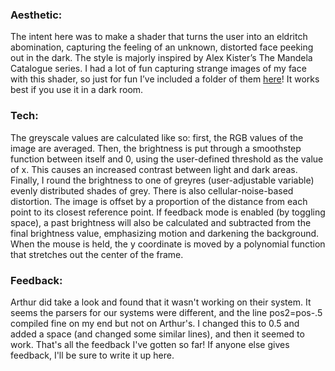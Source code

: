 ### Aesthetic:
The intent here was to make a shader that turns the user into an eldritch abomination, capturing the feeling of an unknown, distorted face peeking out in the dark. The style is majorly inspired by Alex Kister’s The Mandela Catalogue series. I had a lot of fun capturing strange images of my face with this shader, so just for fun I’ve included a folder of them [here](https://github.com/StinkyMilo/IMGD4099/tree/main/Assignment2/Images)! It works best if you use it in a dark room.

### Tech:
The greyscale values are calculated like so: first, the RGB values of the image are averaged. Then, the brightness is put through a smoothstep function between itself and 0, using the user-defined threshold as the value of x. This causes an increased contrast between light and dark areas. Finally, I round the brightness to one of greyres (user-adjustable variable) evenly distributed shades of grey. There is also cellular-noise-based distortion. The image is offset by a proportion of the distance from each point to its closest reference point. If feedback mode is enabled (by toggling space), a past brightness will also be calculated and subtracted from the final brightness value, emphasizing motion and darkening the background. When the mouse is held, the y coordinate is moved by a polynomial function that stretches out the center of the frame.

### Feedback:
Arthur did take a look and found that it wasn't working on their system. It seems the parsers for our systems were different, and the line pos2=pos-.5 compiled fine on my end but not on Arthur's. I changed this to 0.5 and added a space (and changed some similar lines), and then it seemed to work. That's all the feedback I've gotten so far! If anyone else gives feedback, I'll be sure to write it up here.
